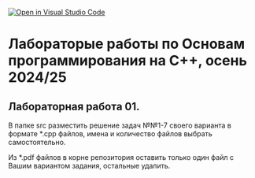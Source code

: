 [![Open in Visual Studio Code](https://classroom.github.com/assets/open-in-vscode-2e0aaae1b6195c2367325f4f02e2d04e9abb55f0b24a779b69b11b9e10269abc.svg)](https://classroom.github.com/online_ide?assignment_repo_id=16948306&assignment_repo_type=AssignmentRepo)
# Лабораторые работы по Основам программирования на C++, осень 2024/25

## Лабораторная работа 01.

В папке src разместить решение задач №№1-7 своего варианта в формате *.cpp файлов, имена и количество файлов выбрать самостоятельно.

Из *.pdf файлов в корне репозитория оставить только один файл с Вашим вариантом задания, остальные удалить.

